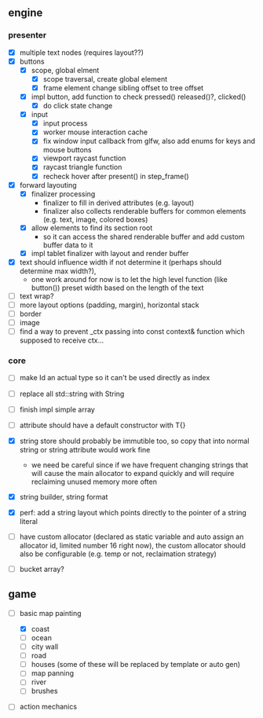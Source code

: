 
## engine

### presenter
- [x] multiple text nodes (requires layout??)
- [x] buttons
  - [x] scope, global elment
    - [x] scope traversal, create global element
    - [x] frame element change sibling offset to tree offset
  - [x] impl button, add function to check pressed() released()?, clicked()
    - [x] do click state change
  - [x] input
    - [x] input process
    - [x] worker mouse interaction cache
    - [x] fix window input callback from glfw, also add enums for keys and mouse buttons
    - [x] viewport raycast function
    - [x] raycast triangle function
    - [x] recheck hover after present() in step_frame()
- [x] forward layouting
  - [x] finalizer processing
    - finalizer to fill in derived attributes (e.g. layout)
    - finalizer also collects renderable buffers for common elements (e.g. text, image, colored boxes)
  - [x] allow elements to find its section root
    - so it can access the shared renderable buffer and add custom buffer data to it
  - [x] impl tablet finalizer with layout and render buffer
- [x] text should influence width if not determine it (perhaps should determine max width?), 
  - one work around for now is to let the high level function (like button()) preset width based on the length of the text
- [ ] text wrap?
- [ ] more layout options (padding, margin), horizontal stack
- [ ] border
- [ ] image
- [ ] find a way to prevent _ctx passing into const context& function which supposed to receive ctx...

### core
- [ ] make Id an actual type so it can't be used directly as index
- [ ] replace all std::string with String
- [ ] finish impl simple array
- [ ] attribute should have a default constructor with T{}
- [x] string store should probably be immutible too, so copy that into normal string or string attribute would work fine
  - we need be careful since if we have frequent changing strings that will cause the main allocator to expand quickly and will require reclaiming unused memory more often
- [x] string builder, string format
- [x] perf: add a string layout which points directly to the pointer of a string literal
- [ ] have custom allocator (declared as static variable and auto assign an allocator id, limited number 16 right now), the custom allocator should also be configurable (e.g. temp or not, reclaimation strategy)
- [ ] bucket array?



## game
- [ ] basic map painting
  - [x] coast
  - [ ] ocean
  - [ ] city wall
  - [ ] road
  - [ ] houses (some of these will be replaced by template or auto gen)
  - [ ] map panning
  - [ ] river
  - [ ] brushes
- [ ] action mechanics

